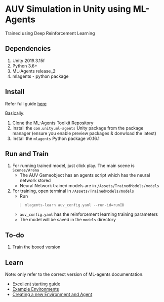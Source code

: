 # AUV Simulation in Unity using ML-Agents
Trained using Deep Reinforcement Learning

## Dependencies
1. Unity 2019.3.15f
2. Python 3.6+
3. ML-Agents release_2
3. mlagents - python package

## Install

Refer full guide [here](https://github.com/Unity-Technologies/ml-agents/blob/release_2/docs/Installation.md) 

Basically:

1. Clone the ML-Agents Toolkit Repository
2. Install the ```com.unity.ml-agents``` Unity package from the package manager (ensure you enable preview packages & donwload the latest)
3. Install the ```mlagents``` Python package v0.16.1

## Run and Train

1. For running trained model, just click play. The main scene is ```Scenes/Arena```
    * The AUV Gameobject has an agents script which has the neural network stored
    * Neural Network trained models are in ```/Assets/TrainedModels/models```
2. For training, open terminal in ```/Assets/TrainedModels/models```
    * Run 
    >```mlagents-learn auv_config.yaml --run-id=runID```
    * ```auv_config.yaml``` has the reinforcement learning training parameters
    * The model will be saved in the ``models`` directory

## To-do
1. Train the boxed version

## Learn
Note: only refer to the correct version of ML-agents documentation.
* [Excellent starting guide](https://github.com/Unity-Technologies/ml-agents/blob/release_2/docs/Basic-Guide.md)
* [Example Environments](https://github.com/Unity-Technologies/ml-agents/blob/release_2/docs/Getting-Started-with-Balance-Ball.md)
* [Creating a new Environment and Agent](https://github.com/Unity-Technologies/ml-agents/blob/release_2/docs/Learning-Environment-Create-New.md)
